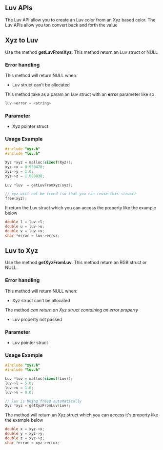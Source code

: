 ## Luv APIs

The Luv API allow you to create an Luv color from an Xyz based color. The Luv APIs allow you ton convert back and forth the value

## Xyz to Luv

Use the method **getLuvFromXyz**. This method return an Luv struct or NULL

### Error handling

This method will return NULL when:

- Luv struct can't be allocated

This method take as a param an Luv struct with an **error** parameter like so

```c
luv->error = <string>
```

### Parameter

- Xyz pointer struct

### Usage Example

```c
#include "xyz.h"
#include "luv.h"

Xyz *xyz = malloc(sizeof(Xyz));
xyz->x = 0.950470;
xyz->y = 1.0;
xyz->z = 1.088830;
    
Luv *luv  = getLuvFromXyz(xyz);

// xyz will not be freed (so that you can reuse this struct)
free(xyz);
```

It return the Luv struct which you can access the property like the example below

```c
double l = luv->l;
double u = luv->u;
double v = luv->v;
char *error = luv->error;
```

## Luv to Xyz

Use the method **getXyzFromLuv**. This method return an RGB struct or NULL.

### Error handling

This method will return NULL when:

- Xyz struct can't be allocated

The method *can return an Xyz struct containing an error property*

- Luv property not passed

### Parameter

- Luv pointer struct

### Usage Example

```c
#include "xyz.h"
#include "luv.h"

Luv *luv = malloc(sizeof(Luv));
luv->l = 5.0;
luv->u = 1.0;
luv->v = 0.0;

// luv is being freed automatically
Xyz *xyz = getXyzFromLuv(Luv);
```

The method will return an Xyz struct which you can access it's property like the example below

```c
double x = xyz->x;
double y = xyz->y;
double z = xyz->z;
char *error = xyz->error;
```